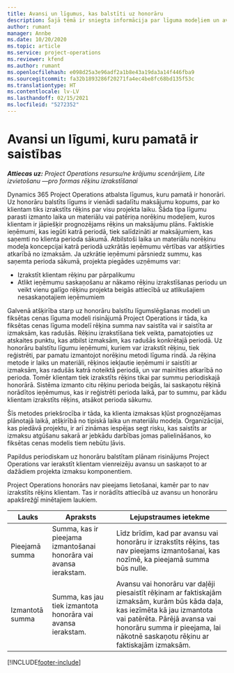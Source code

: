 ```yaml
---
title: Avansi un līgumus, kas balstīti uz honorāru
description: Šajā tēmā ir sniegta informācija par līguma modeļiem un avansiem, kas balstīti uz honorāriem, risinājumā Project Operations.
author: rumant
manager: Annbe
ms.date: 10/20/2020
ms.topic: article
ms.service: project-operations
ms.reviewer: kfend
ms.author: rumant
ms.openlocfilehash: e098d25a3e96adf2a1b8e43a19da3a14f446fba9
ms.sourcegitcommit: fa32b1893286f20271fa4ec4be8fc68bd135f53c
ms.translationtype: HT
ms.contentlocale: lv-LV
ms.lasthandoff: 02/15/2021
ms.locfileid: "5272352"
---
```

# <a name="advances-and-retainer-based-contracts"></a>Avansi un līgumi, kuru pamatā ir saistības


_**Attiecas uz:** Project Operations resursu/ne krājumu scenārijiem, Lite izvietošanu —pro formas rēķinu izrakstīšanai_

Dynamics 365 Project Operations atbalsta līgumus, kuru pamatā ir honorāri. Uz honorāru balstīts līgums ir vienādi sadalītu maksājumu kopums, par ko klientam tiks izrakstīts rēķins par visu projekta laiku. Šāda tipa līgumu parasti izmanto laika un materiālu vai patēriņa norēķinu modeļiem, kuros klientam ir jāpiešķir prognozējams rēķins un maksājumu plāns. Faktiskie ieņēmumi, kas iegūti katrā periodā, tiek salīdzināti ar maksājumiem, kas saņemti no klienta perioda sākumā. Atbilstoši laika un materiālu norēķinu modeļa koncepcijai katrā periodā uzkrātās ieņēmumu vērtības var atšķirties atkarībā no izmaksām. Ja uzkrātie ieņēmumi pārsniedz summu, kas saņemta perioda sākumā, projekta piegādes uzņēmums var:

- Izrakstīt klientam rēķinu par pārpalikumu 
- Atlikt ieņēmumu saskaņošanu ar nākamo rēķinu izrakstīšanas periodu un veikt vienu galīgo rēķinu projekta beigās attiecībā uz atlikušajiem nesaskaņotajiem ieņēmumiem

Galvenā atšķirība starp uz honorāru balstītu līgumslēgšanas modeli un fiksētas cenas līguma modeli risinājumā Project Operations ir tāda, ka fiksētas cenas līguma modelī rēķina summa nav saistīta vai ir saistīta ar izmaksām, kas radušās. Rēķinu izrakstīšana tiek veikta, pamatojoties uz atskaites punktu, kas atbilst izmaksām, kas radušās konkrētajā periodā. Uz honorāru balstītu līgumu ieņēmumi, kuriem var izrakstīt rēķinu, tiek reģistrēti, par pamatu izmantojot norēķinu metodi līguma rindā. Ja rēķina metode ir laiks un materiāli, rēķinos iekļautie ieņēmumi ir saistīti ar izmaksām, kas radušās katrā noteiktā periodā, un var mainīties atkarībā no perioda. Tomēr klientam tiek izrakstīts rēķins tikai par summu periodiskajā honorārā. Sistēma izmanto citu rēķinu perioda beigās, lai saskaņotu rēķinā norādītos ieņēmumus, kas ir reģistrēti perioda laikā, par to summu, par kādu klientam izrakstīts rēķins, atsākot perioda sākumu.

Šīs metodes priekšrocība ir tāda, ka klienta izmaksas kļūst prognozējamas plānotajā laikā, atšķirībā no tipiskā laika un materiālu modeļa. Organizācijai, kas piedāvā projektu, ir arī zināmas iespējas segt risku, kas saistīts ar izmaksu atgūšanu sakarā ar jebkādu darbības jomas palielināšanos, ko fiksētas cenas modelis tiem nebūtu ļāvis.

Papildus periodiskam uz honorāru balstītam plānam risinājums Project Operations var ierakstīt klientam vienreizēju avansu un saskaņot to ar dažādiem projekta izmaksu komponentiem.

Project Operations honorārs nav pieejams lietošanai, kamēr par to nav izrakstīts rēķins klientam. Tas ir norādīts attiecībā uz avansu un honorāru apakšrežģī minētajiem laukiem.

| Lauks | Apraksts | Lejupstraumes ietekme |
| --- | --- | --- |
| Pieejamā summa | Summa, kas ir pieejama izmantošanai honorāra vai avansa ierakstam. | Līdz brīdim, kad par avansu vai honorāru ir izrakstīts rēķins, tas nav pieejams izmantošanai, kas nozīmē, ka pieejamā summa būs nulle. |
| Izmantotā summa | Summa, kas jau tiek izmantota honorāra vai avansa ierakstam. | Avansu vai honorāru var daļēji piesaistīt rēķinam ar faktiskajām izmaksām, kurām būs kāda daļa, kas iezīmēta kā jau izmantota vai patērēta. Pārējā avansa vai honorāru summa ir pieejama, lai nākotnē saskaņotu rēķinu ar faktiskajām izmaksām. |


[!INCLUDE[footer-include](../../includes/footer-banner.md)]
